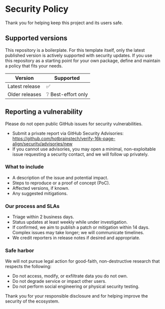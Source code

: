 # Security Policy

Thank you for helping keep this project and its users safe.

## Supported versions

This repository is a boilerplate. For this template itself, only the latest published version is actively supported with security updates. If you use this repository as a starting point for your own package, define and maintain a policy that fits your needs.

| Version        | Supported                        |
| -------------- | -------------------------------- |
| Latest release | :white_check_mark:               |
| Older releases | :grey_question: Best-effort only |

## Reporting a vulnerability

Please do not open public GitHub issues for security vulnerabilities.

- Submit a private report via GitHub Security Advisories: https://github.com/hotbrainstech/verify-16k-page-align/security/advisories/new
- If you cannot use advisories, you may open a minimal, non-exploitable issue requesting a security contact, and we will follow up privately.

### What to include

- A description of the issue and potential impact.
- Steps to reproduce or a proof of concept (PoC).
- Affected versions, if known.
- Any suggested mitigations.

### Our process and SLAs

- Triage within 2 business days.
- Status updates at least weekly while under investigation.
- If confirmed, we aim to publish a patch or mitigation within 14 days. Complex issues may take longer; we will communicate timelines.
- We credit reporters in release notes if desired and appropriate.

### Safe harbor

We will not pursue legal action for good-faith, non-destructive research that respects the following:

- Do not access, modify, or exfiltrate data you do not own.
- Do not degrade service or impact other users.
- Do not perform social engineering or physical security testing.

Thank you for your responsible disclosure and for helping improve the security of the ecosystem.
